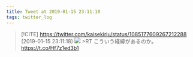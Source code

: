 ```yaml
---
title: Tweet at 2019-01-15 23:11:18
tags: twitter_log
---
```


> [!CITE] https://twitter.com/kaisekiriu/status/1085177609267212288 (2019-01-15 23:11:18)
> ![](https://twitter.com/kaisekiriu/status/1085177609267212288)
> &gt;RT
> こういう経緯があるのか。
> https://t.co/Hf7z1ed3b1
